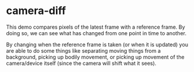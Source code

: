 # camera-diff

This demo compares pixels of the latest frame with a reference frame. By doing so, we can see what has changed from one point in time to another.

By changing when the reference frame is taken (or when it is updated) you are able to do some things like separating moving things from a background, picking up bodily movement, or picking up movement of the camera/device itself (since the camera will shift what it sees).


